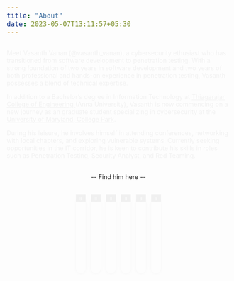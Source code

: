 ```yaml
---
title: "About"
date: 2023-05-07T13:11:57+05:30
---
```


<img src="">

Meet <a>Vasanth Vanan</a> (@vasanth_vanan), a cybersecurity ethusiast who has transitioned from software development to penetration testing. With a strong foundation of two years in software development and two years of both professional and hands-on experience in penetration testing, Vasanth possesses a blend of technical expertise. 

In addition to a Bachelor’s degree in Information Technology at <a href="https://www.tce.edu" target="_blank">Thiagarajar College of Engineering </a>(Anna University), Vasanth is now commencing on a new journey as an graduate student specializing in cybersecurity at the <a href="https://umd.edu" target="_blank">University of Maryland, College Park</a>. 

During his leisure, he involves himself in attending conferences, networking with local chapters, and exploring vulnerable systems. Currently seeking opportunities in the IT corridor, he is keen to contribute his skills in roles such as <a>Penetration Testing</a>, <a>Security Analyst</a>, and <a>Red Teaming</a>.

<br>
<center>
-- Find him here --
<br><br>

<p><a href="https://tryhackme.com/p/vasanth.vanan" id="anchor" target="_blank"><img id="logo" src="/thm-red.png" alt="TryHackMe" style="width: 4.4%;"></a>&nbsp;&nbsp;
   <a href="https://twitter.com/vasanth__vanan" id="anchor" target="_blank"><img id="logo" src="/twitter-red.png" alt="Twitter" style="width: 4.4%;"></a>&nbsp;&nbsp;
   <a href="https://github.com/VasanthVanan" id="anchor" target="_blank"><img id="logo" src="/github-red.png" alt="Github" style="width: 4.4%;"></a>&nbsp;&nbsp;
   <a href="https://www.linkedin.com/in/vasanthavanan/" id="anchor" target="_blank"><img id="logo" src="/linkedin-red.png" alt="LinkedIn" style="width: 4.4%;"></a>&nbsp;&nbsp;
      <a href="https://medium.com/@vasanthavanan" id="anchor" target="_blank"><img id="logo" src="/medium-red.png" alt="Medium" style="width: 4.4%;"></a>&nbsp;&nbsp;
   <a href="https://www.instagram.com/vasanth_vanan/" id="anchor" target="_blank"><img id="logo" src="/instagram-red.png" alt="Instagram" style="width: 4.4%;"></a>
   </center>


<style>
    span{
    font-size:15px;
}

img {
    box-shadow: 0px 2px 5px rgba(0, 0, 0, 0.4), 0px 4px 16px rgba(0, 0, 0, 0.2);
    border-radius: 10px;
}

p {
    animation-name: fade-in;
    animation-duration: 1s;
    animation-delay: 0s;
    animation-fill-mode: forwards;
    opacity: 0;
}
  
@keyframes fade-in {
    from {
      opacity: 0;
    }
    to {
      opacity: 1;
    }
}

#anchor{
    background-color:#000;
    color: #000;
}

#logo {
    transition: transform 0.1s ease-in-out;
  }
  
  #logo:hover {
    transform: scale(1.3);
  }
</style>